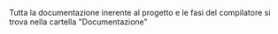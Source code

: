 Tutta la documentazione inerente al progetto e le fasi del compilatore si trova nella cartella "Documentazione"
